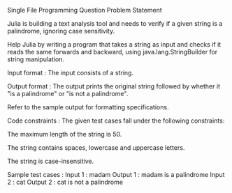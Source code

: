 Single File Programming Question
Problem Statement



Julia is building a text analysis tool and needs to verify if a given string is a palindrome, ignoring case sensitivity. 



Help Julia by writing a program that takes a string as input and checks if it reads the same forwards and backward, using java.lang.StringBuilder for string manipulation.

Input format :
The input consists of a string.

Output format :
The output prints the original string followed by whether it "is a palindrome" or "is not a palindrome".



Refer to the sample output for formatting specifications.

Code constraints :
The given test cases fall under the following constraints:

The maximum length of the string is 50.

The string contains spaces, lowercase and uppercase letters.

The string is case-insensitive.

Sample test cases :
Input 1 :
madam
Output 1 :
madam is a palindrome
Input 2 :
cat
Output 2 :
cat is not a palindrome